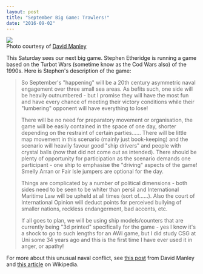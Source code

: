 ```yaml
---
layout: post
title: "September Big Game: Trawlers!"
date: "2016-09-02"
---
```


![](https://lh5.googleusercontent.com/proxy/qA2ZmV_DlOWOWugX5tKe7S8PEXs5bMuvBAB6UAfHNT96nhYRGLoHuNZYX7XsOM-2ygcPlOCZa38UY6Uv-qTlv26lA6oeNOaBnt2DT0-yKyhO2b_MMuKGCLtAtQ=s0-d)  
Photo courtesy of [David Manley](https://dtbsam.blogspot.co.uk/)

This Saturday sees our next big game. Stephen Etheridge is running a game based on the Turbot Wars (sometime know as the Cod Wars also) of the 1990s. Here is Stephen's description of the game:

> So September's "happening" will be a 20th century asymmetric naval engagement over three small sea areas.  As befits such, one side will be heavily outnumbered - but I promise they will have the most fun and have every chance of meeting their victory conditions while their "lumbering" opponent will have everything to lose!
>
> There will be no need for preparatory movement or organisation, the game will be easily contained in the space of one day, shorter depending on the restraint of certain parties......  There will be little map movement in this scenario (mainly just book-keeping) and the scenario will heavily favour good "ship drivers" and people with crystal balls (now that did not come out as intended).  There should be plenty of opportunity for participation as the scenario demands one participant - one ship to emphasise the "driving" aspects of the game!  Smelly Arran or Fair Isle jumpers are optional for the day.
>
> Things are complicated by a number of political dimensions - both sides need to be seen to be whiter than persil and International Maritime Law will be upheld at all times (sort of......).  Also the court of International Opinion will deduct points for perceived bullying of smaller nations, reckless endangerment, bad accents, etc.
>
> If all goes to plan, we will be using ship models/counters that are currently being "3d printed" specifically for the game - yes I know it's a shock to go to such lengths for an AWI game, but I did study CSG at Uni some 34 years ago and this is the first time I have ever used it in anger, or apathy!

For more about this unusual naval conflict, see [this post](https://dtbsam.blogspot.co.uk/2013/02/something-fishy.html) from David Manley and [this article](https://en.wikipedia.org/wiki/Turbot_War) on Wikipedia.
